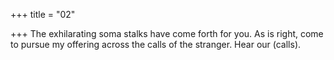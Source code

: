 +++
title = "02"

+++
The exhilarating soma stalks have come forth for you. As is right, come  to pursue my offering
across the calls of the stranger. Hear our (calls).
